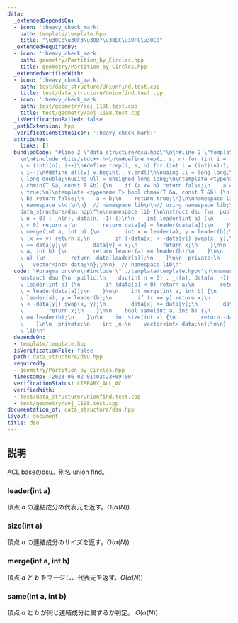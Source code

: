 ```yaml
---
data:
  _extendedDependsOn:
  - icon: ':heavy_check_mark:'
    path: template/template.hpp
    title: "\u30C6\u30F3\u30D7\u30EC\u30FC\u30C8"
  _extendedRequiredBy:
  - icon: ':heavy_check_mark:'
    path: geometry/Partition_by_Circles.hpp
    title: geometry/Partition_by_Circles.hpp
  _extendedVerifiedWith:
  - icon: ':heavy_check_mark:'
    path: test/data_structure/Unionfind.test.cpp
    title: test/data_structure/Unionfind.test.cpp
  - icon: ':heavy_check_mark:'
    path: test/geometry/aoj_1198.test.cpp
    title: test/geometry/aoj_1198.test.cpp
  _isVerificationFailed: false
  _pathExtension: hpp
  _verificationStatusIcon: ':heavy_check_mark:'
  attributes:
    links: []
  bundledCode: "#line 2 \"data_structure/dsu.hpp\"\n\n#line 2 \"template/template.hpp\"\
    \n\n#include <bits/stdc++.h>\n\n#define rep(i, s, n) for (int i = (int)(s); i\
    \ < (int)(n); i++)\n#define rrep(i, s, n) for (int i = (int)(n)-1; i >= (int)(s);\
    \ i--)\n#define all(v) v.begin(), v.end()\n\nusing ll = long long;\nusing ld =\
    \ long double;\nusing ull = unsigned long long;\n\ntemplate <typename T> bool\
    \ chmin(T &a, const T &b) {\n    if (a <= b) return false;\n    a = b;\n    return\
    \ true;\n}\ntemplate <typename T> bool chmax(T &a, const T &b) {\n    if (a >=\
    \ b) return false;\n    a = b;\n    return true;\n}\n\nnamespace lib {\n\nusing\
    \ namespace std;\n\n}  // namespace lib\n\n// using namespace lib;\n#line 4 \"\
    data_structure/dsu.hpp\"\n\nnamespace lib {\n\nstruct dsu {\n  public:\n    dsu(int\
    \ n = 0) : _n(n), data(n, -1) {}\n\n    int leader(int a) {\n        if (data[a]\
    \ < 0) return a;\n        return data[a] = leader(data[a]);\n    }\n\n    int\
    \ merge(int a, int b) {\n        int x = leader(a), y = leader(b);\n        if\
    \ (x == y) return x;\n        if (-data[x] < -data[y]) swap(x, y);\n        data[x]\
    \ += data[y];\n        data[y] = x;\n        return x;\n    }\n\n    bool same(int\
    \ a, int b) {\n        return leader(a) == leader(b);\n    }\n\n    int size(int\
    \ a) {\n        return -data[leader(a)];\n    }\n\n  private:\n    int _n;\n \
    \   vector<int> data;\n};\n\n}  // namespace lib\n"
  code: "#pragma once\n\n#include \"../template/template.hpp\"\n\nnamespace lib {\n\
    \nstruct dsu {\n  public:\n    dsu(int n = 0) : _n(n), data(n, -1) {}\n\n    int\
    \ leader(int a) {\n        if (data[a] < 0) return a;\n        return data[a]\
    \ = leader(data[a]);\n    }\n\n    int merge(int a, int b) {\n        int x =\
    \ leader(a), y = leader(b);\n        if (x == y) return x;\n        if (-data[x]\
    \ < -data[y]) swap(x, y);\n        data[x] += data[y];\n        data[y] = x;\n\
    \        return x;\n    }\n\n    bool same(int a, int b) {\n        return leader(a)\
    \ == leader(b);\n    }\n\n    int size(int a) {\n        return -data[leader(a)];\n\
    \    }\n\n  private:\n    int _n;\n    vector<int> data;\n};\n\n}  // namespace\
    \ lib\n"
  dependsOn:
  - template/template.hpp
  isVerificationFile: false
  path: data_structure/dsu.hpp
  requiredBy:
  - geometry/Partition_by_Circles.hpp
  timestamp: '2023-06-02 01:02:23+09:00'
  verificationStatus: LIBRARY_ALL_AC
  verifiedWith:
  - test/data_structure/Unionfind.test.cpp
  - test/geometry/aoj_1198.test.cpp
documentation_of: data_structure/dsu.hpp
layout: document
title: dsu
---
```


## 説明

ACL baseのdsu。別名 union find。

### leader(int a)

頂点 $a$ の連結成分の代表元を返す。$O(\alpha(N))$

### size(int a)

頂点 $a$ の連結成分のサイズを返す。$O(\alpha(N))$

### merge(int a, int b)

頂点 $a$ と $b$ をマージし、代表元を返す。$O(\alpha(N))$

### same(int a, int b)

頂点 $a$ と $b$ が同じ連結成分に属するか判定。 $O(\alpha(N))$